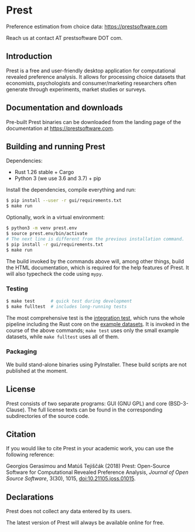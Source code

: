 # Prest

Preference estimation from choice data: https://prestsoftware.com

Reach us at contact AT prestsoftware DOT com.

## Introduction

Prest is a free and user-friendly desktop application for computational revealed
preference analysis. It allows for processing choice datasets that economists,
psychologists and consumer/marketing researchers often generate through
experiments, market studies or surveys.

## Documentation and downloads

Pre-built Prest binaries can be downloaded from the landing page of the
documentation at https://prestsoftware.com.

## Building and running Prest

Dependencies:
* Rust 1.26 stable + Cargo
* Python 3 (we use 3.6 and 3.7) + pip

Install the dependencies, compile everything and run:

```bash
$ pip install --user -r gui/requirements.txt
$ make run
```

Optionally, work in a virtual environment:

```bash
$ python3 -m venv prest.env
$ source prest.env/bin/activate
# The next line is different from the previous installation command.
$ pip install -r gui/requirements.txt
$ make run
```

The build invoked by the commands above will, among other things, build the
HTML documentation, which is required for the help features of Prest.  It will
also typecheck the code using `mypy`.

### Testing

```bash
$ make test      # quick test during development
$ make fulltest  # includes long-running tests
```

The most comprehensive test is the [integration
test](https://github.com/prestsoftware/prest/blob/master/gui/test/integration_test.py),
which runs the whole pipeline including the Rust core on the [example
datasets](https://github.com/prestsoftware/prest/tree/master/docs/src/_static/examples).
It is invoked in the course of the above commands; `make test` uses only the small
example datasets, while `make fulltest` uses all of them.

### Packaging

We build stand-alone binaries using PyInstaller. These build scripts are not
published at the moment.

## License

Prest consists of two separate programs: GUI (GNU GPL) and core (BSD-3-Clause).
The full license texts can be found in the corresponding subdirectories of the source code.

## Citation

If you would like to cite Prest in your academic work, you can use the following reference:

Georgios Gerasimou and Matúš Tejiščák (2018) Prest: Open-Source Software for Computational Revealed Preference Analysis, _Journal of Open Source Software_, 3(30), 1015, [doi:10.21105.joss.01015](https://doi.org/10.21105/joss.01015).

## Declarations

Prest does not collect any data entered by its users.

The latest version of Prest will always be available online for free.
